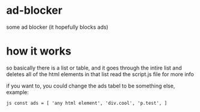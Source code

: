 # ad-blocker
some ad blocker (it hopefully blocks ads)

# how it works

so basically there is a list or table, and it goes through the intire list and deletes all of the html elements in that list
read the script.js file for more info

if you want to, you could change the ads tabel to be something else, example:

`js
const ads = [
    'any html element',
    'div.cool',
    'p.test',
]
`
